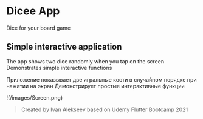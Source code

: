 # Dicee App

Dice for your board game

## Simple interactive application

The app shows two dice randomly when you tap on the screen
Demonstrates simple interactive functions

Приложение показывает две игральные кости в случайном порядке при нажатии на экран
Демонстрирует простые интерактивные функции

!(/images/Screen.png)

> Created by Ivan Alekseev based on Udemy Flutter Bootcamp 2021

